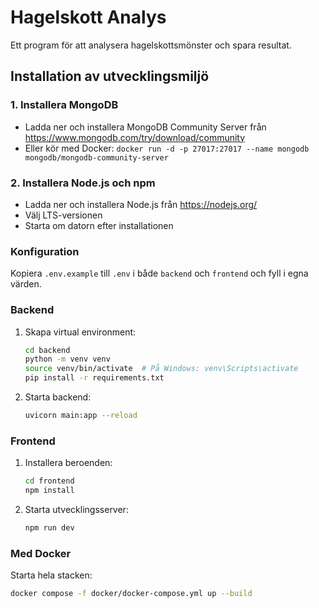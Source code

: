 # Hagelskott Analys

Ett program för att analysera hagelskottsmönster och spara resultat.

## Installation av utvecklingsmiljö

### 1. Installera MongoDB
- Ladda ner och installera MongoDB Community Server från https://www.mongodb.com/try/download/community
- Eller kör med Docker: `docker run -d -p 27017:27017 --name mongodb mongodb/mongodb-community-server`

### 2. Installera Node.js och npm
- Ladda ner och installera Node.js från https://nodejs.org/
- Välj LTS-versionen
- Starta om datorn efter installationen

### Konfiguration
Kopiera `.env.example` till `.env` i både `backend` och `frontend` och fyll i egna värden.


### Backend
1. Skapa virtual environment:
   ```bash
   cd backend
   python -m venv venv
   source venv/bin/activate  # På Windows: venv\Scripts\activate
   pip install -r requirements.txt
   ```

2. Starta backend:
   ```bash
   uvicorn main:app --reload
   ```

### Frontend
1. Installera beroenden:
   ```bash
   cd frontend
   npm install
   ```

2. Starta utvecklingsserver:
   ```bash
   npm run dev
   ```

### Med Docker
Starta hela stacken:
```bash
docker compose -f docker/docker-compose.yml up --build
```
